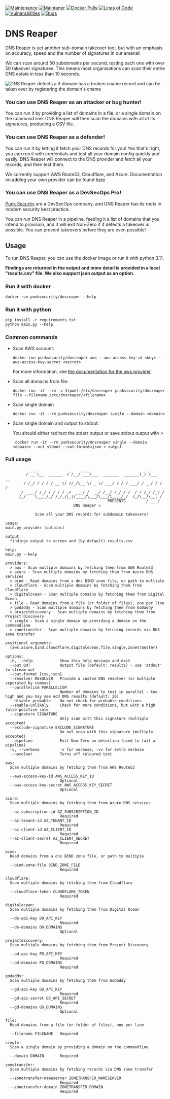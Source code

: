 [![Maintenance](https://img.shields.io/badge/Maintained%3F-yes-green.svg)](https://GitHub.com/punk-security/secret-magpie-cli/graphs/commit-activity)
[![Maintaner](https://img.shields.io/badge/maintainer-PunkSecurity-blue)](https://www.punksecurity.co.uk)
[![Docker Pulls](https://img.shields.io/docker/pulls/punksecurity/dnsreaper)](https://hub.docker.com/r/punksecurity/dnsreaper)
[![Lines of Code](https://sonarcloud.io/api/project_badges/measure?project=punk-security_dnsReaper&metric=ncloc)](https://sonarcloud.io/summary/new_code?id=punk-security_dnsReaper)
[![Vulnerabilities](https://sonarcloud.io/api/project_badges/measure?project=punk-security_dnsReaper&metric=vulnerabilities)](https://sonarcloud.io/summary/new_code?id=punk-security_dnsReaper)
[![Bugs](https://sonarcloud.io/api/project_badges/measure?project=punk-security_dnsReaper&metric=bugs)](https://sonarcloud.io/summary/new_code?id=punk-security_dnsReaper)

# DNS Reaper

DNS Reaper is yet another sub-domain takeover tool, but with an emphasis on accuracy, speed and the number of signatures in our arsenal!

We can scan around 50 subdomains per second, testing each one with over 50 takeover signatures.
This means most organisations can scan their entire DNS estate in less than 10 seconds.

![DNS Reaper detects a if domain has a broken cname record and can be taken over by registering the domain's cname](docs/reaper_detection.png "DNS Reaper detects a if domain has a broken cname record and can be taken over by registering the domain's cname")


### You can use DNS Reaper as an attacker or bug hunter!

 You can run it by providing a list of domains in a file, or a single domain on the command line.  DNS Reaper will then scan the domains with all of its signatures, producing a CSV file.

### You can use DNS Reaper as a defender! 

You can run it by letting it fetch your DNS records for you!  Yes that's right, you can run it with credentials and test all your domain config quickly and easily.  DNS Reaper will connect to the DNS provider and fetch all your records, and then test them.

We currently support AWS Route53, Cloudflare, and Azure. Documentation on adding your own provider can be found [here](/providers/readme.md)

### You can use DNS Reaper as a DevSecOps Pro!
[Punk Security](https://www.punksecurity.co.uk) are a DevSecOps company, and DNS Reaper has its roots in modern security best practice.

You can run DNS Reaper in a pipeline, feeding it a list of domains that you intend to provision, and it will exit Non-Zero if it detects a takeover is possible.  You can prevent takeovers before they are even possible!

## Usage 

To run DNS Reaper, you can use the docker image or run it with python 3.11.

**Findings are returned in the output and more detail is provided in a local "results.csv" file.  We also support json output as an option.**

### Run it with docker

``` docker run punksecurity/dnsreaper --help  ```

### Run it with python
``` 
pip install -r requirements.txt
python main.py --help
```

### Common commands

* Scan AWS account:

    ``` docker run punksecurity/dnsreaper aws --aws-access-key-id <key> --aws-access-key-secret <secret> ```

    For more information, see [the documentation for the aws provider](/docs/aws.md)
* Scan all domains from file:

    ``` docker run -it --rm -v $(pwd):/etc/dnsreaper punksecurity/dnsreaper file --filename /etc/dnsreaper/<filename> ```
* Scan single domain

    ``` docker run -it --rm punksecurity/dnsreaper single --domain <domain> ```
* Scan single domain and output to stdout:

    You should either redirect the stderr output or save stdout output with >

    ``` docker run -it --rm punksecurity/dnsreaper single --domain <domain> --out stdout --out-format=json > output```
### Full usage

```
          ____              __   _____                      _ __
         / __ \__  ______  / /__/ ___/___  _______  _______(_) /___  __
        / /_/ / / / / __ \/ //_/\__ \/ _ \/ ___/ / / / ___/ / __/ / / /
       / ____/ /_/ / / / / ,<  ___/ /  __/ /__/ /_/ / /  / / /_/ /_/ /
      /_/    \__,_/_/ /_/_/|_|/____/\___/\___/\__,_/_/  /_/\__/\__, /
                                             PRESENTS         /____/
                              DNS Reaper ☠️

             Scan all your DNS records for subdomain takeovers!

usage:
main.py provider [options]

output:
  findings output to screen and (by default) results.csv

help:
main.py --help

providers:
  > aws - Scan multiple domains by fetching them from AWS Route53
  > azure - Scan multiple domains by fetching them from Azure DNS services
  > bind - Read domains from a dns BIND zone file, or path to multiple
  > cloudflare - Scan multiple domains by fetching them from Cloudflare
  > digitalocean - Scan multiple domains by fetching them from Digital Ocean
  > file - Read domains from a file (or folder of files), one per line
  > godaddy - Scan multiple domains by fetching them from GoDaddy
  > projectdiscovery - Scan multiple domains by fetching them from Project Discovery
  > single - Scan a single domain by providing a domain on the commandline
  > zonetransfer - Scan multiple domains by fetching records via DNS zone transfer

positional arguments:
  {aws,azure,bind,cloudflare,digitalocean,file,single,zonetransfer}

options:
  -h, --help            Show this help message and exit
  --out OUT             Output file (default: results) - use 'stdout' to stream out
  --out-format {csv,json}
  --resolver RESOLVER   Provide a custom DNS resolver (or multiple seperated by commas)
  --parallelism PARALLELISM
                        Number of domains to test in parallel - too high and you may see odd DNS results (default: 30)
  --disable-probable    Do not check for probable conditions
  --enable-unlikely     Check for more conditions, but with a high false positive rate
  --signature SIGNATURE
                        Only scan with this signature (multiple accepted)
  --exclude-signature EXCLUDE_SIGNATURE
                        Do not scan with this signature (multiple accepted)
  --pipeline            Exit Non-Zero on detection (used to fail a pipeline)
  -v, --verbose         -v for verbose, -vv for extra verbose
  --nocolour            Turns off coloured text

aws:
  Scan multiple domains by fetching them from AWS Route53

  --aws-access-key-id AWS_ACCESS_KEY_ID
                        Optional
  --aws-access-key-secret AWS_ACCESS_KEY_SECRET
                        Optional

azure:
  Scan multiple domains by fetching them from Azure DNS services

  --az-subscription-id AZ_SUBSCRIPTION_ID
                        Required
  --az-tenant-id AZ_TENANT_ID
                        Required
  --az-client-id AZ_CLIENT_ID
                        Required
  --az-client-secret AZ_CLIENT_SECRET
                        Required

bind:
  Read domains from a dns BIND zone file, or path to multiple

  --bind-zone-file BIND_ZONE_FILE
                        Required

cloudflare:
  Scan multiple domains by fetching them from Cloudflare

  --cloudflare-token CLOUDFLARE_TOKEN
                        Required

digitalocean:
  Scan multiple domains by fetching them from Digital Ocean

  --do-api-key DO_API_KEY
                        Required
  --do-domains DO_DOMAINS
                        Optional

projectdiscovery:
  Scan multiple domains by fetching them from Project Discovery

  --pd-api-key PD_API_KEY
                        Required
  --pd-domains PD_DOMAINS
                        Required

godaddy:
  Scan multiple domains by fetching them from GoDaddy

  --gd-api-key GD_API_KEY
                        Required
  --gd-api-secret GD_API_SECRET
                        Required
  --gd-domains GD_DOMAINS
                        Optional

file:
  Read domains from a file (or folder of files), one per line

  --filename FILENAME   Required

single:
  Scan a single domain by providing a domain on the commandline

  --domain DOMAIN       Required

zonetransfer:
  Scan multiple domains by fetching records via DNS zone transfer

  --zonetransfer-nameserver ZONETRANSFER_NAMESERVER
                        Required
  --zonetransfer-domain ZONETRANSFER_DOMAIN
                        Required
```
